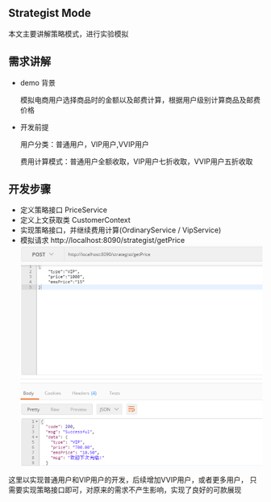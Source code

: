 ## Strategist Mode

本文主要讲解策略模式，进行实验模拟

##  需求讲解

- demo 背景

    模拟电商用户选择商品时的金额以及邮费计算，根据用户级别计算商品及邮费价格
    
- 开发前提
    
    用户分类：普通用户，VIP用户,VVIP用户
    
    费用计算模式：普通用户全额收取，VIP用户七折收取，VVIP用户五折收取
    
## 开发步骤

- 定义策略接口 PriceService
- 定义上文获取类 CustomerContext
- 实现策略接口，并继续费用计算(OrdinaryService / VipService)
- 模拟请求   http://localhost:8090/strategist/getPrice
![full stack developer tutorial](../doc/img/1.png)

这里以实现普通用户和VIP用户的开发，后续增加VVIP用户，或者更多用户，
只需要实现策略接口即可，对原来的需求不产生影响，实现了良好的可款展现

